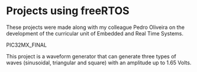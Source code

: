 # Projects using freeRTOS
These projects were made along with my colleague Pedro Oliveira on the development of the curricular unit of Embedded and Real Time Systems.

PIC32MX_FINAL

This project is a waveform generator that can generate three types of waves (sinusoidal, triangular and square) with an amplitude up to 1.65 Volts.
